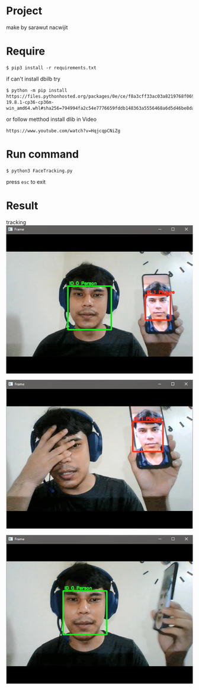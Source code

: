 # Project
make by sarawut nacwijit

# Require
```
$ pip3 install -r requirements.txt
```
if can't install dbilb try 
```
$ python -m pip install https://files.pythonhosted.org/packages/0e/ce/f8a3cff33ac03a8219768f0694c5d703c8e037e6aba2e865f9bae22ed63c/dlib-19.8.1-cp36-cp36m-win_amd64.whl#sha256=794994fa2c54e7776659fddb148363a5556468a6d5d46be8dad311722d54bfcf
```
or follow metthod install dlib in Video 
```
https://www.youtube.com/watch?v=HqjcqpCNiZg
```

# Run command
```
$ python3 FaceTracking.py
```
press `esc` to exit

# Result

tracking
![](https://github.com/aofserver/Project/blob/master/Picture_Detect_Tracking/Result/1.png)

![](https://github.com/aofserver/Project/blob/master/Picture_Detect_Tracking/Result/2.png)

![](https://github.com/aofserver/Project/blob/master/Picture_Detect_Tracking/Result/3.png)

